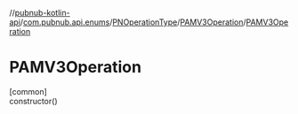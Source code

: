 //[pubnub-kotlin-api](../../../../index.md)/[com.pubnub.api.enums](../../index.md)/[PNOperationType](../index.md)/[PAMV3Operation](index.md)/[PAMV3Operation](-p-a-m-v3-operation.md)

# PAMV3Operation

[common]\
constructor()
